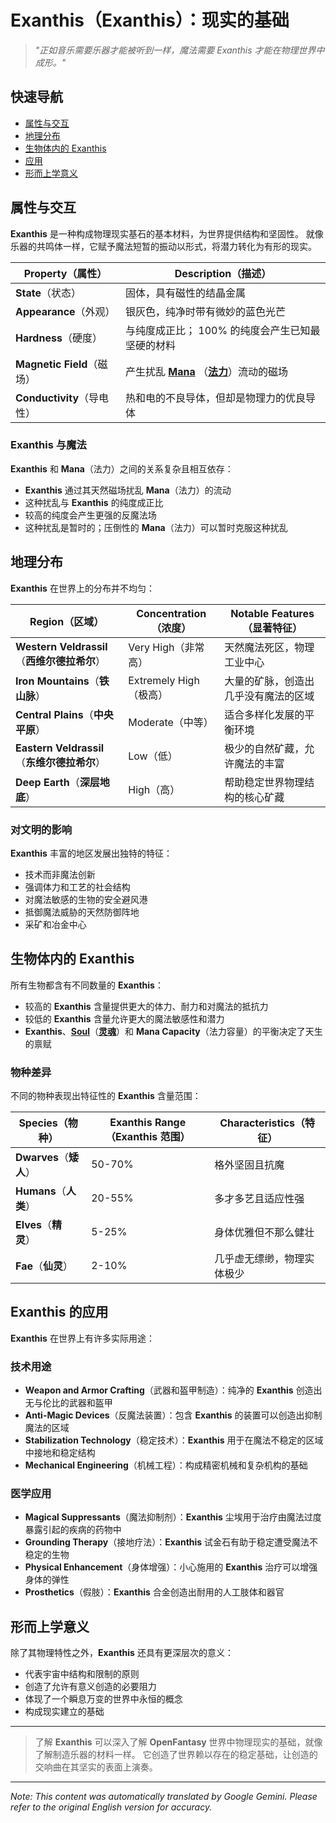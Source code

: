 # **Exanthis**（**Exanthis**）：现实的基础

> *"正如音乐需要乐器才能被听到一样，魔法需要 Exanthis 才能在物理世界中成形。"*

## 快速导航

- [属性与交互](#properties-and-interaction)
- [地理分布](#geographic-distribution)
- [生物体内的 Exanthis](#exanthis-in-living-beings)
- [应用](#applications-of-exanthis)
- [形而上学意义](#metaphysical-significance)

## 属性与交互

**Exanthis** 是一种构成物理现实基石的基本材料，为世界提供结构和坚固性。 就像乐器的共鸣体一样，它赋予魔法短暂的振动以形式，将潜力转化为有形的现实。

| Property（属性） | Description（描述） |
|----------|-------------|
| **State**（状态） | 固体，具有磁性的结晶金属 |
| **Appearance**（外观） | 银灰色，纯净时带有微妙的蓝色光芒 |
| **Hardness**（硬度） | 与纯度成正比； 100% 的纯度会产生已知最坚硬的材料 |
| **Magnetic Field**（磁场） | 产生扰乱 [**Mana**](/codex/Basic/Mana.md) （[**法力**](/codex/Basic/Mana.md)）流动的磁场 |
| **Conductivity**（导电性） | 热和电的不良导体，但却是物理力的优良导体 |

### Exanthis 与魔法

**Exanthis** 和 **Mana**（法力）之间的关系复杂且相互依存：

- **Exanthis** 通过其天然磁场扰乱 **Mana**（法力）的流动
- 这种扰乱与 **Exanthis** 的纯度成正比
- 较高的纯度会产生更强的反魔法场
- 这种扰乱是暂时的；压倒性的 **Mana**（法力）可以暂时克服这种扰乱

## 地理分布

**Exanthis** 在世界上的分布并不均匀：

| Region（区域） | Concentration（浓度） | Notable Features（显著特征） |
|--------|--------------|------------------|
| **Western Veldrassil**（**西维尔德拉希尔**） | Very High（非常高） | 天然魔法死区，物理工业中心 |
| **Iron Mountains**（**铁山脉**） | Extremely High（极高） | 大量的矿脉，创造出几乎没有魔法的区域 |
| **Central Plains**（**中央平原**） | Moderate（中等） | 适合多样化发展的平衡环境 |
| **Eastern Veldrassil**（**东维尔德拉希尔**） | Low（低） | 极少的自然矿藏，允许魔法的丰富 |
| **Deep Earth**（**深层地底**） | High（高） | 帮助稳定世界物理结构的核心矿藏 |

### 对文明的影响

**Exanthis** 丰富的地区发展出独特的特征：

- 技术而非魔法创新
- 强调体力和工艺的社会结构
- 对魔法敏感的生物的安全避风港
- 抵御魔法威胁的天然防御阵地
- 采矿和冶金中心

## 生物体内的 Exanthis

所有生物都含有不同数量的 **Exanthis**：

- 较高的 **Exanthis** 含量提供更大的体力、耐力和对魔法的抵抗力
- 较低的 **Exanthis** 含量允许更大的魔法敏感性和潜力
- **Exanthis**、[**Soul**](/codex/Basic/Soul.md)（[**灵魂**](/codex/Basic/Soul.md)）和 **Mana Capacity**（法力容量）的平衡决定了天生的禀赋

### 物种差异

不同的物种表现出特征性的 **Exanthis** 含量范围：

| Species（物种） | Exanthis Range（Exanthis 范围） | Characteristics（特征） |
|---------|----------------|-----------------|
| **Dwarves**（**矮人**） | 50-70% | 格外坚固且抗魔 |
| **Humans**（**人类**） | 20-55% | 多才多艺且适应性强 |
| **Elves**（**精灵**） | 5-25% | 身体优雅但不那么健壮 |
| **Fae**（**仙灵**） | 2-10% | 几乎虚无缥缈，物理实体极少 |

## Exanthis 的应用

**Exanthis** 在世界上有许多实际用途：

### 技术用途

- **Weapon and Armor Crafting**（武器和盔甲制造）：纯净的 **Exanthis** 创造出无与伦比的武器和盔甲
- **Anti-Magic Devices**（反魔法装置）：包含 **Exanthis** 的装置可以创造出抑制魔法的区域
- **Stabilization Technology**（稳定技术）：**Exanthis** 用于在魔法不稳定的区域中接地和稳定结构
- **Mechanical Engineering**（机械工程）：构成精密机械和复杂机构的基础

### 医学应用

- **Magical Suppressants**（魔法抑制剂）：**Exanthis** 尘埃用于治疗由魔法过度暴露引起的疾病的药物中
- **Grounding Therapy**（接地疗法）：**Exanthis** 试金石有助于稳定遭受魔法不稳定的生物
- **Physical Enhancement**（身体增强）：小心施用的 **Exanthis** 治疗可以增强身体的弹性
- **Prosthetics**（假肢）：**Exanthis** 合金创造出耐用的人工肢体和器官

## 形而上学意义

除了其物理特性之外，**Exanthis** 还具有更深层次的意义：

- 代表宇宙中结构和限制的原则
- 创造了允许有意义创造的必要阻力
- 体现了一个瞬息万变的世界中永恒的概念
- 构成现实建立的基础

---

> 了解 **Exanthis** 可以深入了解 **OpenFantasy** 世界中物理现实的基础，就像了解制造乐器的材料一样。 它创造了世界赖以存在的稳定基础，让创造的交响曲在其坚实的表面上演奏。


---
_Note: This content was automatically translated by Google Gemini. Please refer to the original English version for accuracy._